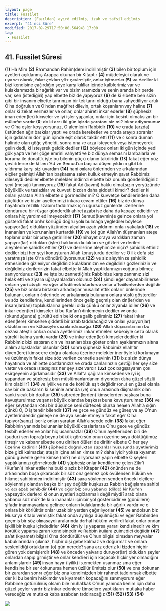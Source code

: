 ```yaml
---
layout: page
title: Fussilet
description: (Fasıldan) ayırd edilmiş, izah ve tafsil edilmiş
excerpt: "41'nci Sûre"
modified: 2017-09-29T17:50:00.564948 17:00
tag: 
 - Fussilet
---
```


## 41. Fussilet Sûresi

**(1)** Hâ Mîm
**(2)** Rahmandan Rahim(den) indirilmiştir
**(3)**  <a title="ع ل م">bilen</a> bir toplum için ayetleri açıklanmış Arapça okunan bir Kitaptır
**(4)** müjdeleyici olarak ve uyarıcı olarak, fakat çokları yüz çevirmiştir, onlar işitmezler
**(5)** ve dediler ki bizi kendisine çağırdığın şeye karşı kılıflar içinde kalblerimiz var ve kulaklarımızda bir ağırlık var ve bizim aramızda ve senin aranda bir perde var, sen (istediğini) yap elbette biz de yapıyoruz
**(6)** de ki elbette ben sizin gibi bir insanım elbette tanrınızın bir tek tanrı olduğu bana vahyediliyor artık O’na doğrulun ve O’ndan mağfiret dileyin, ortak koşanların vay haline
**(7)** onlar ki zekat vermezler ve onlar, onlar ahireti inkar ederler
**(8)** şüphesiz iman eden(ler) kimseler ve iyi işler yapanlar, onlar için kesinti olmaksızın bir mükafat vardır
**(9)** de ki arzı iki gün içinde yaratanı siz mi? inkar ediyorsunuz ve O’na eşler koşuyorsunuz, O alemlerin Rabbidir
**(10)** ve orada (arzda) üstünden ağır baskılar yaptı ve orada bereketler ve orada arayıp soranlar için gıdalarını dört gün içinde eşit olarak takdir etti
**(11)** ve o sonra duman halinde olan göğe yöneldi, sonra ona ve arza isteyerek veya istemeyerek gelin dedi, ki isteyerek geldik dediler
**(12)** böylece onları iki gün içinde yedi gök yaptı ve her göğe emrini vahyetti ve biz dünya semasını lambalarla ve koruma ile donattık işte bu bilenin güçlü olanın takdiridir
**(13)** fakat eğer yüz çevirirlerse de ki ben ’Ad ve Semud’un başına düşen yıldırım gibi bir yıldırıma karşı sizi uyardım
**(14)** hani onlara önlerinden ve arkalarından elçiler gelmişti Allah’tan başkasına sakın kulluk etmeyin şayet Rabbimiz dileseydi dediler elbette melekler indirirdi elbette biz onunla gönderildiğiniz şeyi (mesajı) tanımıyoruz
**(15)** fakat Ad (kavmi) hakkı olmaksızın yeryüzünde büyüklük ve  tasladılar ve kuvveti bizden daha şiddetli kimdir? dediler ki onları yaratan Allah elbette o görmediler mi? O kuvvetçe kendilerinden daha güçlüdür ve bizim ayetlerimizi inkara devam ettiler
**(16)** biz de dünya hayatında rezillik azabını taddırmak için uğursuz günlerde üzerlerine dondurucu bir rüzgar gönderdik ahiret azabı ise daha da kepaze edicidir ve onlara hiç yardım edilmeyecektir
**(17)** Semud(kavmin)e gelince onlara yol gösterdi fakat onlar körlüğü doğru yolu bulmağa yeğlediler böylece yapıyor(lar) oldukları yüzünden alçaltıcı azab yıldırımı onları yakaladı
**(18)** ve inananları ve korunanları kurtardık 
**(19)** ve (o) gün Allah’ın düşmanları ateşe toplanır onlar bir araya getirilirler
**(20)** nihayet oraya vardıkları zaman yapıyor(lar) oldukları (işler) hakkında kulakları ve gözleri ve derileri aleyhlerine şahidlik ettiler
**(21)** ve derilerine aleyhimize niçin? şahidlik ettiniz dediler bizi her şeyi konuşturan Allah konuşturdu dediler ve O ilk defa sizi yaratmıştı işte O’na döndürülüyorsunuz
**(22)** ve siz aleyhinize şahidlik etmesinden gizleniyor değildiniz kulaklarınızın ve değildiniz gözlerinizin ve değildiniz derilerinizin fakat elbette ki Allah yaptıklarınızın çoğunu bilmez sanıyordunuz
**(23)** ve işte bu zannettiğiniz Rabbinize karşı zannınız sizi helak etti ve ziyana uğrayanlardan oldunuz 
**(24)** şimdi eğer dayanabilirlerse onların yeri ateştir ve eğer affedilmek isterlerse onlar affedilenlerden değildir
**(25)** ve biz onlara birtakım arkadaşlar musallat ettik onların önlerinde bulunanı, onların önlerinde ve arkalarında bulunanı onlara süslü gösterdiler ve söz kendilerine, kendilerinden önce gelip geçmiş olan cin(ler)den ve insan(lardan) topluluklarına gerekli oldu çünkü onlar ziyanda idiler
**(26)** ve inkar eden(ler) kimseler ki bu Kur’an’ı dinlemeyin dediler ve onda (okunduğunda) gürültü edin belki ona galib gelirsiniz
**(27)** fakat inkar eden(lere) kimselere şiddetli bir azab taddıracağız ve onları yapıyor(lar) olduklarının en kötüsüyle cezalandıracağız
**(28)** Allah düşmanlarının bu cezası ateştir onlara orada ayetlerimizi inkar etmeleri sebebiyle ceza olarak sürekli kalma yurdu vardır
**(29)** ve inkar eden(ler) kimseler dediler ki Rabbimiz bizi saptıran cin ve insanları bize göster onları ayaklarımızın altına alalım alçaklardan olsunlar
**(30)** sonra şüphesiz Rabbimiz Allah’tır diyen(lere) kimselere doğru olanlara üzerine melekler iner öyle ki korkmayın ve üzülmeyin fakat size söz verilen cennetle sevinin
**(31)** biz sizin dünya hayatında ve ahirette dostlarınızız ve orada canlarınızın çektiği her şey size vardır ve orada istediğiniz her şey size vardır 
**(32)** çok bağışlayanın çok esirgeyenin ağırlamasıdır
**(33)** ve Allah’a çağıran kimseden ve iyi iş yapandan ve şüphesiz ben müslümanlardanım diyenden daha güzel sözlü kim olabilir? 
**(34)** ve iyilik ve ne de kötülük eşit değildir (onu) en güzel olanla sav bir de bakarsın ki seninle aranda (ve) onun arasında düşmanlık olan sanki sıcak bir dosttur
**(35)** sabreden(lerden) kimselerden başkası buna kavuşturulmaz ve  şansı büyük olandan başkası buna kavuşturulmaz
**(36)** ve eğer şeytandan kötü bir düşünce seni dürtecek olursa hemen Allah’a sığın çünkü O, O işitendir bilendir
**(37)** ve gece ve gündüz ve güneş ve ay O’nun ayetlerindendir güneşe ne de aya secde etmeyin fakat eğer O’na tapıyor(sanız) iseniz onları yaratan Allah’a secde edin 
**(38)** fakat eğer Rabbinin yanında bulunanlar büyüklük taslarlarsa O’nu gece ve gündüz tesbih ederler ve onlar hiç usanmazlar
**(39)** O’nun ayetlerinden biri de (şudur) sen toprağı boynu bükük görürsün onun üzerine suyu döktüğümüz titreşir ve kabarır elbette onu dirilten ölüleri de diriltir elbette O her şey üzerine kadirdir
**(40)** şüphesiz doğruluktan sapanlar hususunda ayetlerimiz bize gizli kalmazlar, ateşin içine atılan kimse mi? daha iyidir yoksa kıyamet günü güvenle gelen kimse (mi?) ne diliyorsanız yapın elbette O şeyleri yaptıklarınızı görmektedir
**(41)** şüphesiz onlar kendilerine gelen Zikr’i (Kur’an’ı) inkar ettiler halbuki o aziz bir Kitaptır
**(42)** önünden ne de arkasından boşa çıkaracak bir söz ona gelmez çok övülenden hüküm ve hikmet sahibinden indirilmiştir
**(43)** sana söylenen senden önceki elçilere söylenmiş olandan başka bir şey değildir kuşkusuz Rabbin bağışlama sahibi ve acı azab sahibidir
**(44)** ve eğer biz onu yabancı (dilde) bir Kur’an yapsaydık derlerdi ki onun ayetleri açıklanmalı değil miydi? arab olana yabancı söz mü? de ki o inananlar için bir yol göstericidir ve (gönüllere) şifadır inanmayanlara gelince onların kulaklarında bir ağırlık vardır ve o onlara bir körlüktür onlar uzak bir yerden çağırılıyorlar
**(45)** ve andolsun biz Musa’ya Kitabı vermiştik fakat onda ayrılığa düşülmüştü ve eğer Rabbinden geçmiş bir söz olmasaydı aralarında derhal hüküm verilirdi fakat onlar ondan işkilli bir kuşku içindedirler 
**(46)** kim iyi iş yaparsa yararı kendisinedir ve kim kötülük yaparsa zararı kendisinedir ve Rabbin kullara zulmedici değildir
**(47)** sa’at (kıyamet) bilgisi O’na döndürülür ve O’nun bilgisi olmadan meyvalar kabuklarından çıkmaz, hiçbir dişi gebe kalmaz ve  doğurmaz ve onlara seslenildiği ortaklarım (o) gün nerede? sana arz ederiz ki bizden hiçbir gören yok demişlerdir 
**(48)** ve önceden yalvarıp duruyor(lar) oldukları şeyler onlardan sapıp gitmiştir ve onlar kendileri için kaçacak hiçbir yer olmadığını anlamışlardır
**(49)** insan hayır (iyilik) istemekten usanmaz ama eğer kendisine bir şer dokunursa hemen üzülür ümitsiz olur
**(50)** ve ona dokunan bir zarardan sonra eğer biz ona kendimizden bir rahmet taddırırsak elbette der ki bu benim hakkımdır ve kıyametin kopacağını sanmıyorum eğer Rabbime götürülmüş olsam bile muhakkak O’nun yanında benim için daha güzel şeyler vardır biz  inkar edenlere kimselere yaptıklarını mutlaka haber vereceğiz ve mutlaka kaba azabdan taddıracağız 
**(51)** 
**(52)** 
**(53)** 
**(54)** 

![]({{site.url}}/images/altkenar.png)
